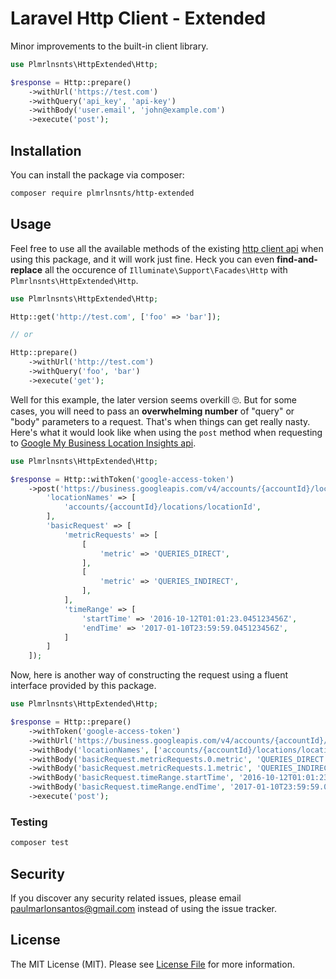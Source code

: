 # Laravel Http Client - Extended

Minor improvements to the built-in client library.

```php
use Plmrlnsnts\HttpExtended\Http;

$response = Http::prepare()
    ->withUrl('https://test.com')
    ->withQuery('api_key', 'api-key')
    ->withBody('user.email', 'john@example.com')
    ->execute('post');
```

## Installation

You can install the package via composer:

```bash
composer require plmrlnsnts/http-extended
```

## Usage

Feel free to use all the available methods of the existing [http client api](https://laravel.com/docs/7.x/http-client#introduction) when using this package, and it will work just fine. Heck you can even **find-and-replace** all the occurence of `Illuminate\Support\Facades\Http` with `Plmrlnsnts\HttpExtended\Http`.

``` php
use Plmrlnsnts\HttpExtended\Http;

Http::get('http://test.com', ['foo' => 'bar']);

// or

Http::prepare()
    ->withUrl('http://test.com')
    ->withQuery('foo', 'bar')
    ->execute('get');
```

Well for this example, the later version seems overkill 🙄. But for some cases, you will need to pass an **overwhelming number** of "query" or "body" parameters to a request. That's when things can get really nasty. Here's what it would look like when using the `post` method when requesting to [Google My Business Location Insights api](https://developers.google.com/my-business/content/insight-data).

```php
use Plmrlnsnts\HttpExtended\Http;

$response = Http::withToken('google-access-token')
    ->post('https://business.googleapis.com/v4/accounts/{accountId}/locations:reportInsights', [
        'locationNames' => [
            'accounts/{accountId}/locations/locationId',
        ],
        'basicRequest' => [
            'metricRequests' => [
                [
                    'metric' => 'QUERIES_DIRECT',
                ],
                [
                    'metric' => 'QUERIES_INDIRECT',
                ],
            ],
            'timeRange' => [
                'startTime' => '2016-10-12T01:01:23.045123456Z',
                'endTime' => '2017-01-10T23:59:59.045123456Z',
            ]
        ]
    ]);
```

Now, here is another way of constructing the request using a fluent interface provided by this package.

```php
use Plmrlnsnts\HttpExtended\Http;

$response = Http::prepare()
    ->withToken('google-access-token')
    ->withUrl('https://business.googleapis.com/v4/accounts/{accountId}/locations:reportInsights')
    ->withBody('locationNames', ['accounts/{accountId}/locations/locationId'])
    ->withBody('basicRequest.metricRequests.0.metric', 'QUERIES_DIRECT')
    ->withBody('basicRequest.metricRequests.1.metric', 'QUERIES_INDIRECT')
    ->withBody('basicRequest.timeRange.startTime', '2016-10-12T01:01:23.045123456Z')
    ->withBody('basicRequest.timeRange.endTime', '2017-01-10T23:59:59.045123456Z')
    ->execute('post');
```

### Testing

``` bash
composer test
```

## Security

If you discover any security related issues, please email paulmarlonsantos@gmail.com instead of using the issue tracker.

## License

The MIT License (MIT). Please see [License File](LICENSE.md) for more information.
